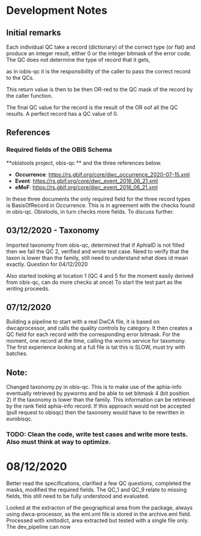 # Development Notes 

## Initial remarks 
 
Each individual QC take a record (dictionary) of the correct type (or flat) and produce an integer result,
either 0 or the integer bitmask of the error code. The QC does not determine the type of record that it gets, 

as in iobis-qc it is the responsibility of the caller to pass the correct record to the QCs. 

This return value is then to be then OR-red to the QC mask of the record by the caller function.

The final QC value for the record is the result of the OR oof all the QC results. A perfect record 
has a QC value of 0. 

## References 
### Required fields of the OBIS Schema 

**obistools project, obis-qc ** and the three references below. 

- **Occurrence**: https://rs.gbif.org/core/dwc_occurrence_2020-07-15.xml   
- **Event**: https://rs.gbif.org/core/dwc_event_2016_06_21.xml
- **eMoF**: https://rs.gbif.org/core/dwc_event_2016_06_21.xml
 
 
In these three documents the only required field for the three record types is BasisOfRecord in 
Occurrence. This is in agreement with the checks found in obis-qc. 
Obistools, in turn checks more fields.  To discuss further.
 
 
 ## 03/12/2020 - Taxonomy 
 
 Imported taxonomy from obis-qc, determined that if AphiaID is not filled then we fail the QC 2, verified
 and wrote test case. Need to verify that the taxon is lower than the family, still need to understand
 what does id mean exactly.  Question for 04/12/2020
 
 Also started looking at location 1 (QC 4 and 5 for the moment easily derived from obis-qc, can do more checks at once) 
 To start the test part as the writing proceeds. 
 
 ## 07/12/2020

Building a pipeline to start with a real DwCA file, it is based on dwcaprocessor, and calls the 
quality controls by category. It then creates a QC field for each record with the corresponding 
error bitmask. For the moment, one record at the time, calling the worms service for taxomony. 
The first experience looking at a full file is tat this is SLOW, must try with batches.

## Note: 

Changed taxonomy.py in obis-qc. This is to make use of the aphia-info eventually retrieved by 
pyworms and be able to set bitmask 4 (bit position 2) if the taxonomy is lower than the family. 
This information can be retrieved by the rank field aphia-info record. If this approach would 
not be accepted (pull request to obisqc) then the taxonomy would have to be rewritten in eurobisqc. 


### TODO: Clean the code, write test cases and write more tests. Also must think at way to optimize.

# 08/12/2020 
Better read the specifications, clarified a few QC questions, completed the masks, modified the 
required fields. The QC_1 and QC_9 relate to missing fields, this still need to be fully 
understood and evaluated. 

Looked at the extracton of the geographical area from the package, always using dwca-processor, 
as the eml.xml file is stored in the archive.eml field. Processed with xmltodict, area extracted 
but tested with a single file only. The dev_pipeline can now 





